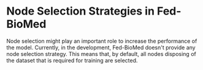 # Node Selection Strategies in Fed-BioMed

Node selection might play an important role to increase the performance of the model. Currently, in the development, 
Fed-BioMed doesn't provide any node selection strategy. This means that, by default, all nodes disposing of the 
dataset that is required for training are selected.   
